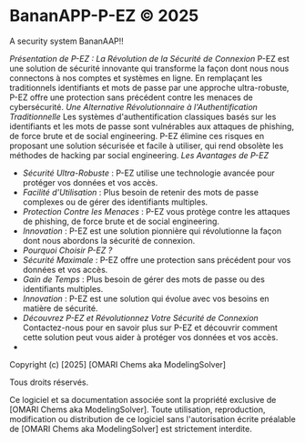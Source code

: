 # BananAPP-P-EZ © 2025

A security system BananAAP!!


*Présentation de P-EZ : La Révolution de la Sécurité de Connexion* P-EZ est une solution de sécurité innovante qui transforme la façon dont nous nous connectons à nos comptes et systèmes en ligne. En remplaçant les traditionnels identifiants et mots de passe par une approche ultra-robuste, P-EZ offre une protection sans précédent contre les menaces de cybersécurité. *Une Alternative Révolutionnaire à l'Authentification Traditionnelle* Les systèmes d'authentification classiques basés sur les identifiants et les mots de passe sont vulnérables aux attaques de phishing, de force brute et de social engineering. P-EZ élimine ces risques en proposant une solution sécurisée et facile à utiliser, qui rend obsolète les méthodes de hacking par social engineering.
*Les Avantages de P-EZ*
- *Sécurité Ultra-Robuste* : P-EZ utilise une technologie avancée pour protéger vos données et vos accès.
- *Facilité d'Utilisation* : Plus besoin de retenir des mots de passe complexes ou de gérer des identifiants multiples.
- *Protection Contre les Menaces* : P-EZ vous protège contre les attaques de phishing, de force brute et de social engineering.
- *Innovation* : P-EZ est une solution pionnière qui révolutionne la façon dont nous abordons la sécurité de connexion.
- *Pourquoi Choisir P-EZ ?*
- *Sécurité Maximale* : P-EZ offre une protection sans précédent pour vos données et vos accès.
- *Gain de Temps* : Plus besoin de gérer des mots de passe ou des identifiants multiples.
- *Innovation* : P-EZ est une solution qui évolue avec vos besoins en matière de sécurité.
- *Découvrez P-EZ et Révolutionnez Votre Sécurité de Connexion* Contactez-nous pour en savoir plus sur P-EZ et découvrir comment cette solution peut vous aider à protéger vos données et vos accès.
- 

  Copyright (c) [2025] [OMARI Chems aka ModelingSolver]

Tous droits réservés.

Ce logiciel et sa documentation associée sont la propriété exclusive de [OMARI Chems aka ModelingSolver]. Toute utilisation, reproduction, modification ou distribution de ce logiciel sans l'autorisation écrite préalable de [OMARI Chems aka ModelingSolver] est strictement interdite.
